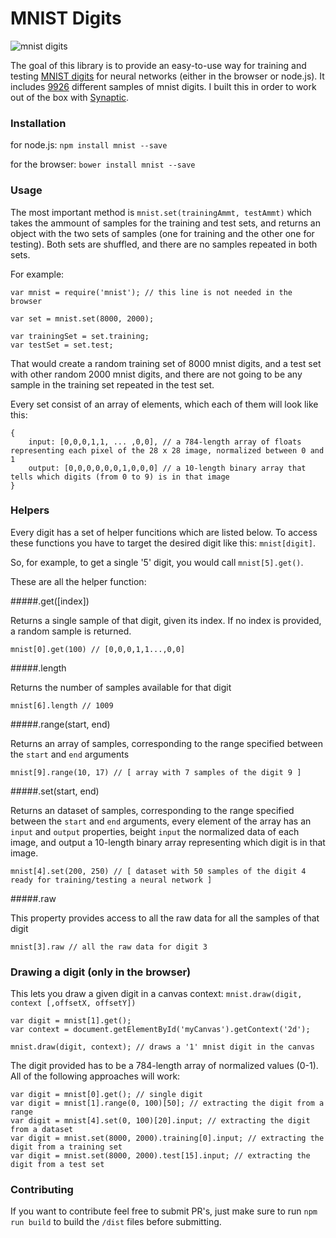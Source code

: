 MNIST Digits
============

![mnist digits](http://i.ytimg.com/vi/0QI3xgXuB-Q/hqdefault.jpg "MNIST Digits")

The goal of this library is to provide an easy-to-use way for training and testing [MNIST digits](https://en.wikipedia.org/wiki/MNIST_database) for neural networks (either in the browser or node.js). It includes [9926](https://www.youtube.com/watch?v=SiMHTK15Pik) different samples of mnist digits. I built this in order to work out of the box with [Synaptic](https://github.com/cazala/synaptic).


### Installation

for node.js: `npm install mnist --save`

for the browser: `bower install mnist --save`

### Usage

The most important method is `mnist.set(trainingAmmt, testAmmt)` which takes the ammount of samples for the training and test sets, and returns an object with the two sets of samples (one for training and the other one for testing). Both sets are shuffled, and there are no samples repeated in both sets.

For example:

```
var mnist = require('mnist'); // this line is not needed in the browser

var set = mnist.set(8000, 2000);

var trainingSet = set.training;
var testSet = set.test;

```

That would create a random training set of 8000 mnist digits, and a test set with other random 2000 mnist digits, and there are not going to be any sample in the training set repeated in the test set.

Every set consist of an array of elements, which each of them will look like this:

```
{
    input: [0,0,0,1,1, ... ,0,0], // a 784-length array of floats representing each pixel of the 28 x 28 image, normalized between 0 and 1
    output: [0,0,0,0,0,0,1,0,0,0] // a 10-length binary array that tells which digits (from 0 to 9) is in that image
}
```


### Helpers

Every digit has a set of helper funcitions which are listed below. To access these functions you have to target the desired digit like this: `mnist[digit]`.

So, for example, to get a single '5' digit, you would call `mnist[5].get()`.

These are all the helper function:

#####.get([index])

Returns a single sample of that digit, given its index. If no index is provided, a random sample is returned.

```
mnist[0].get(100) // [0,0,0,1,1...,0,0]
```

#####.length

Returns the number of samples available for that digit

```
mnist[6].length // 1009
```

#####.range(start, end)

Returns an array of samples, corresponding to the range specified between the `start` and `end` arguments

```
mnist[9].range(10, 17) // [ array with 7 samples of the digit 9 ]
```

#####.set(start, end)

Returns an dataset of samples, corresponding to the range specified between the `start` and `end` arguments, every element of the array has an `input` and `output` properties, beight `input` the normalized data of each image, and output a 10-length binary array representing which digit is in that image.

```
mnist[4].set(200, 250) // [ dataset with 50 samples of the digit 4 ready for training/testing a neural network ]
```

#####.raw

This property provides access to all the raw data for all the samples of that digit

```
mnist[3].raw // all the raw data for digit 3
```

### Drawing a digit (only in the browser)

This lets you draw a given digit in a canvas context: `mnist.draw(digit, context [,offsetX, offsetY])`

```
var digit = mnist[1].get();
var context = document.getElementById('myCanvas').getContext('2d');

mnist.draw(digit, context); // draws a '1' mnist digit in the canvas
```

The digit provided has to be a 784-length array of normalized values (0-1). All of the following approaches will work:

```
var digit = mnist[0].get(); // single digit
var digit = mnist[1].range(0, 100)[50]; // extracting the digit from a range
var digit = mnist[4].set(0, 100)[20].input; // extracting the digit from a dataset
var digit = mnist.set(8000, 2000).training[0].input; // extracting the digit from a training set
var digit = mnist.set(8000, 2000).test[15].input; // extracting the digit from a test set
```

### Contributing

If you want to contribute feel free to submit PR's, just make sure to run `npm run build` to build the `/dist` files before submitting.
